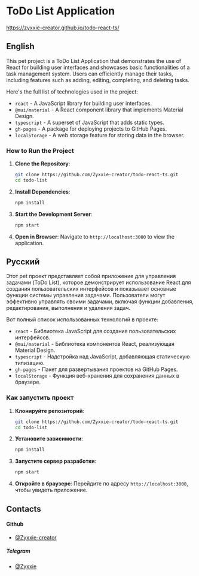 # ToDo List Application
https://zyxxie-creator.github.io/todo-react-ts/
## English

This pet project is a ToDo List Application that demonstrates the use of React for building user interfaces and showcases basic functionalities of a task management system. Users can efficiently manage their tasks, including features such as adding, editing, completing, and deleting tasks.

Here's the full list of technologies used in the project:

- `react` - A JavaScript library for building user interfaces.
- `@mui/material` - A React component library that implements Material Design.
- `typescript` - A superset of JavaScript that adds static types.
- `gh-pages` - A package for deploying projects to GitHub Pages.
- `localStorage` - A web storage feature for storing data in the browser.

### How to Run the Project

1. **Clone the Repository**:
   ```bash
   git clone https://github.com/Zyxxie-creator/todo-react-ts.git
   cd todo-list
   ```

2. **Install Dependencies**:
   ```bash
   npm install
   ```

3. **Start the Development Server**:
   ```bash
   npm start
   ```

4. **Open in Browser**:
   Navigate to `http://localhost:3000` to view the application.

## Русский

Этот pet проект представляет собой приложение для управления задачами (ToDo List), которое демонстрирует использование React для создания пользовательских интерфейсов и показывает основные функции системы управления задачами. Пользователи могут эффективно управлять своими задачами, включая функции добавления, редактирования, выполнения и удаления задач.

Вот полный список использованных технологий в проекте:

- `react` - Библиотека JavaScript для создания пользовательских интерфейсов.
- `@mui/material` - Библиотека компонентов React, реализующая Material Design.
- `typescript` - Надстройка над JavaScript, добавляющая статическую типизацию.
- `gh-pages` - Пакет для развертывания проектов на GitHub Pages.
- `localStorage` - Функция веб-хранения для сохранения данных в браузере.

### Как запустить проект

1. **Клонируйте репозиторий**:
   ```bash
   git clone https://github.com/Zyxxie-creator/todo-react-ts.git
   cd todo-list
   ```

2. **Установите зависимости**:
   ```bash
   npm install
   ```

3. **Запустите сервер разработки**:
   ```bash
   npm start
   ```

4. **Откройте в браузере**:
   Перейдите по адресу `http://localhost:3000`, чтобы увидеть приложение.

## Contacts
#### **Github**
- [@Zyxxie-creator](https://github.com/Zyxxie-creator)
##### **Telegram**
-  [@Zyxxie](https://t.me/Zyxxie)
